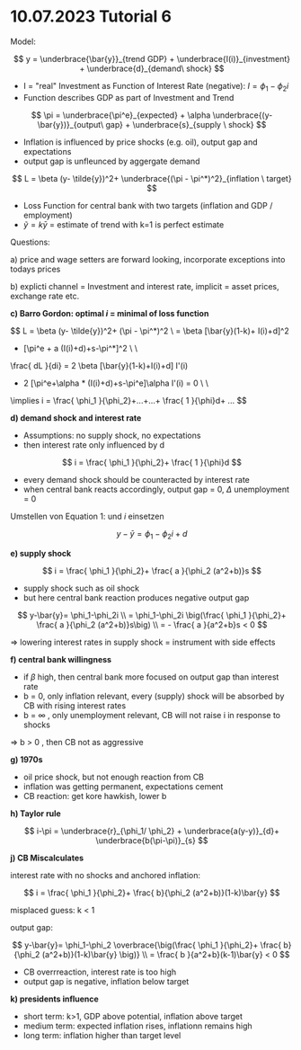 # 10.07.2023 Tutorial 6

Model:

$$
y = \underbrace{\bar{y}}_{trend GDP} + \underbrace{I(i)}_{investment} + \underbrace{d}_{demand\ shock}
$$

- I = "real" Investment as Function of Interest Rate (negative): $I = \phi_1-\phi_2i$
- Function describes GDP as part of Investment and Trend


$$
\pi = \underbrace{\pi^e}_{expected} + \alpha \underbrace{(y-\bar{y})}_{output\ gap} + \underbrace{s}_{supply \ shock}
$$

- Inflation is influenced by price shocks (e.g. oil), output gap and expectations
- output gap is unfleunced by aggergate demand


$$
L = \beta (y- \tilde{y})^2+ \underbrace{(\pi - \pi^*)^2}_{inflation \ target}
$$

- Loss Function for central bank with two targets (inflation and GDP / employment)
- $\tilde{y}= k \bar{y}$ = estimate of trend with k=1 is perfect estimate



Questions:

a) price and wage setters are forward looking, incorporate exceptions into todays prices

b) explicti channel = Investment and interest rate, implicit = asset prices, exchange rate etc.

**c) Barro Gordon: optimal *i* = minimal of loss function**

$$
L = \beta (y- \tilde{y})^2+ (\pi - \pi^*)^2 \\
= \beta [\bar{y}(1-k)+ I(i)+d]^2
+ [\pi^e + a (I(i)+d)+s-\pi^*]^2 \\ \\

\frac{ dL }{di} = 2 \beta [\bar{y}(1-k)+I(i)+d] I'(i) 
+ 2 [\pi^e+\alpha * (I(i)+d)+s-\pi^e]\alpha I'(i) = 0 \\ \\

\implies i = \frac{ \phi_1 }{\phi_2}+...+...+ \frac{ 1 }{\phi}d+ ...
$$

**d) demand shock and interest rate**

- Assumptions: no supply shock, no expectations
- then interest rate only influenced by d

$$
i = \frac{ \phi_1 }{\phi_2}+ \frac{ 1 }{\phi}d
$$

- every demand shock should be counteracted by interest rate
- when central bank reacts accordingly, output gap = 0, $\Delta$ unemployment = 0

Umstellen von Equation 1: und *i* einsetzen

$$
y-\bar{y}= \phi_1-\phi_2i+d
$$



**e) supply shock**

$$
i = \frac{ \phi_1 }{\phi_2}+ \frac{ a }{\phi_2 (a^2+b)}s
$$

- supply shock such as oil shock
- but here central bank reaction produces negative output gap

$$
y-\bar{y}= \phi_1-\phi_2i  \\
=  \phi_1-\phi_2i \big(\frac{ \phi_1 }{\phi_2}+ \frac{ a }{\phi_2 (a^2+b)}s\big) \\
= - \frac{ a }{a^2+b}s < 0
$$

=> lowering interest rates in supply shock = instrument with side effects

**f) central bank willingness**

- if $\beta$ high, then central bank more focused on output gap than interest rate
- b = 0, only inflation relevant, every (supply) shock will be absorbed by CB with rising interest rates
- b = $\infty$ , only unemployment relevant, CB will not raise i in response to shocks

=> b > 0 , then CB not as aggressive

**g) 1970s**

- oil price shock, but not enough reaction from CB
- inflation was getting permanent, expectations cement
- CB reaction: get kore hawkish, lower b

**h) Taylor rule**

$$
i-\pi = \underbrace{r}_{\phi_1/ \phi_2} + \underbrace{a(y-y)}_{d}+ \underbrace{b(\pi-\pi)}_{s}
$$


**j) CB Miscalculates**

interest rate with no shocks and anchored inflation:

$$
i = \frac{ \phi_1 }{\phi_2}+ \frac{ b}{\phi_2 (a^2+b)}(1-k)\bar{y}
$$

misplaced guess: k < 1

output gap:

$$
y-\bar{y}= \phi_1-\phi_2 \overbrace{\big(\frac{ \phi_1 }{\phi_2}+ \frac{ b}{\phi_2 (a^2+b)}(1-k)\bar{y} \big)} \\
= \frac{ b }{a^2+b}(k-1)\bar{y} < 0
$$

- CB overrreaction, interest rate is too high
- output gap is negative, inflation below target

**k) presidents influence**

- short term: k>1, GDP above potential, inflation above target
- medium term: expected inflation rises, inflationn remains high
- long term: inflation higher than target level
